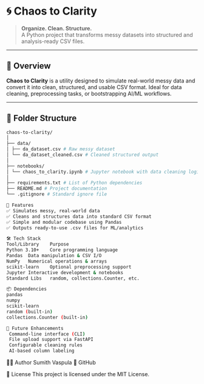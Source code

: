 # 🌀 Chaos to Clarity

> **Organize. Clean. Structure.**  
> A Python project that transforms messy datasets into structured and analysis-ready CSV files.

---

## 📌 Overview

**Chaos to Clarity** is a utility designed to simulate real-world messy data and convert it into clean, structured, and usable CSV format. Ideal for data cleaning, preprocessing tasks, or bootstrapping AI/ML workflows.

---

## 📂 Folder Structure
```bash
chaos-to-clarity/
│
├── data/
│ ├── da_dataset.csv # Raw messy dataset
│ └── da_dataset_cleaned.csv # Cleaned structured output
│
├── notebooks/
│ └── chaos_to_clarity.ipynb # Jupyter notebook with data cleaning logic
│
├── requirements.txt # List of Python dependencies
├── README.md # Project documentation
└── .gitignore # Standard ignore file
```
```bash
🧼 Features
✅ Simulates messy, real-world data
✅ Cleans and structures data into standard CSV format
✅ Simple and modular codebase using Pandas
✅ Outputs ready-to-use .csv files for ML/analytics

🛠 Tech Stack
Tool/Library	Purpose
Python 3.10+	Core programming language
Pandas	Data manipulation & CSV I/O
NumPy	Numerical operations & arrays
scikit-learn	Optional preprocessing support
Jupyter	Interactive development & notebooks
Standard Libs	random, collections.Counter, etc.

📦 Dependencies
pandas
numpy
scikit-learn
random (built-in)
collections.Counter (built-in)

🔭 Future Enhancements
 Command-line interface (CLI)
 File upload support via FastAPI
 Configurable cleaning rules
 AI-based column labeling
```
👨‍💻 Author
Sumith Vaspula
🔗 GitHub

📄 License
This project is licensed under the MIT License.

